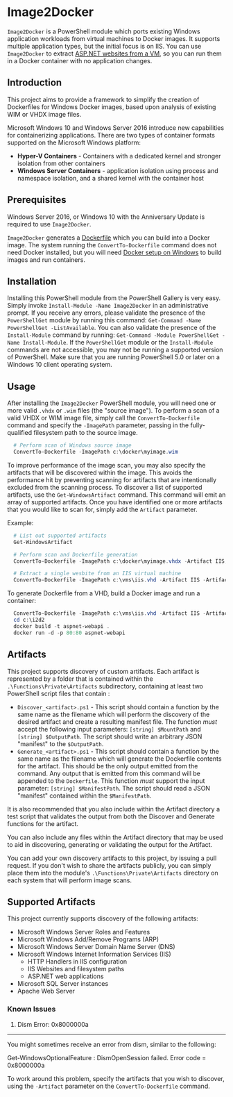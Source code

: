 # Image2Docker

`Image2Docker` is a PowerShell module which ports existing Windows application workloads from virtual machines to Docker images. It supports multiple application types, but the initial focus is on IIS. You can use `Image2Docker` to extract [ASP.NET websites from a VM](https://blog.docker.com/2016/12/convert-asp-net-web-servers-docker-image2docker/), so you can run them in a Docker container with no application changes.

## Introduction

This project aims to provide a framework to simplify the creation of Dockerfiles for Windows Docker
images, based upon analysis of existing WIM or VHDX image files.

Microsoft Windows 10 and Windows Server 2016 introduce new capabilities for containerizing applications. 
There are two types of container formats supported on the Microsoft Windows platform:

- **Hyper-V Containers** - Containers with a dedicated kernel and stronger isolation from other containers
- **Windows Server Containers** - application isolation using process and namespace isolation, and a shared kernel with the container host

## Prerequisites

Windows Server 2016, or Windows 10 with the Anniversary Update is required to use `Image2Docker`. 

`Image2Docker` generates a [Dockerfile](https://docs.docker.com/engine/reference/builder/) which you can build into a Docker image. The system running the `ConvertTo-Dockerfile` command does not need Docker installed, but you will need [Docker setup on Windows](https://github.com/docker/labs/blob/master/windows/windows-containers/Setup.md) to build images and run containers.

## Installation

Installing this PowerShell module from the PowerShell Gallery is very easy. Simply invoke ``Install-Module -Name Image2Docker`` in an administrative prompt.
If you receive any errors, please validate the presence of the ``PowerShellGet`` module by running this command: ``Get-Command -Name PowerShellGet -ListAvailable``.
You can also validate the presence of the ``Install-Module`` command by running: ``Get-Command -Module PowerShellGet -Name Install-Module``.
If the ``PowerShellGet`` module or the ``Install-Module`` commands are not accessible, you may not be running a supported version of PowerShell. 
Make sure that you are running PowerShell 5.0 or later on a Windows 10 client operating system.

## Usage

After installing the ``Image2Docker`` PowerShell module, you will need one or more valid ``.vhdx`` or ``.wim`` files (the "source image").
To perform a scan of a valid VHDX or WIM image file, simply call the ``ConvertTo-Dockerfile`` command and specify the ``-ImagePath`` parameter, passing in the fully-qualified filesystem path to the source image.

```PowerShell
  # Perform scan of Windows source image
  ConvertTo-Dockerfile -ImagePath c:\docker\myimage.wim
```

To improve performance of the image scan, you may also specify the artifacts that will be discovered within the image.
This avoids the performance hit by preventing scanning for artifacts that are intentionally excluded from the scanning process.
To discover a list of supported artifacts, use the ``Get-WindowsArtifact`` command. This command will emit an array of supported artifacts.
Once you have identified one or more artifacts that you would like to scan for, simply add the ``Artifact`` parameter.

Example:  

```PowerShell
  # List out supported artifacts
  Get-WindowsArtifact

  # Perform scan and Dockerfile generation
  ConvertTo-Dockerfile -ImagePath c:\docker\myimage.vhdx -Artifact IIS, Apache

  # Extract a single wesbite from an IIS virtual machine
  ConvertTo-Dockerfile -ImagePath c:\vms\iis.vhd -Artifact IIS -ArtifactParam aspnet-webapi
```

To generate Dockerfile from a VHD, build a Docker image and run a container:

```PowerShell
  ConvertTo-Dockerfile -ImagePath c:\vms\iis.vhd -Artifact IIS -ArtifactParam aspnet-webapi -OutputPath c:\i2d2
  cd c:\i2d2
  docker build -t aspnet-webapi .
  docker run -d -p 80:80 aspnet-webapi
```

## Artifacts

This project supports discovery of custom artifacts.
Each artifact is represented by a folder that is contained within the ``.\Functions\Private\Artifacts`` subdirectory, containing at least two PowerShell script files that contain :

- ``Discover_<artifact>.ps1`` - This script should contain a function by the same name as the filename which will perform the discovery of the desired artifact and create a resulting manifest file. The function *must* accept the following input parameters: ``[string] $MountPath`` and ``[string] $OutputPath``. The script should write an arbitrary JSON "manifest" to the ``$OutputPath``.
- ``Generate_<artifact>.ps1`` - This script should contain a function by the same name as the filename which will generate the Dockerfile contents for the artifact. This should be the only output emitted from the command. Any output that is emitted from this command will be appended to the ``Dockerfile``. This function *must* support the input parameter: ``[string] $ManifestPath``. The script should read a JSON "manifest" contained within the ``$ManifestPath``.

It is also recommended that you also include within the Artifact directory a test script that validates the output from both the Discover and Generate functions for the artifact.

You can also include any files within the Artifact directory that may be used to aid in discovering, generating or validating the output for the Artifact.

You can add your own discovery artifacts to this project, by issuing a pull request. If you don't wish to share the artifacts publicly, you can simply place them into the module's ``.\Functions\Private\Artifacts`` directory on each system that will perform image scans.

## Supported Artifacts

This project currently supports discovery of the following artifacts:

- Microsoft Windows Server Roles and Features
- Microsoft Windows Add/Remove Programs (ARP)
- Microsoft Windows Server Domain Name Server (DNS)
- Microsoft Windows Internet Information Services (IIS)
  - HTTP Handlers in IIS configuration
  - IIS Websites and filesystem paths
  - ASP.NET web applications
- Microsoft SQL Server instances
- Apache Web Server


### Known Issues

1. Dism Error: 0x8000000a 
------------------------------------

You might sometimes receive an error from dism, similar to the following:

  Get-WindowsOptionalFeature : DismOpenSession failed. Error code = 0x8000000a


To work around this problem, specify the artifacts that you wish to discover, using the ``-Artifact`` parameter
on the ``ConvertTo-Dockerfile`` command.
